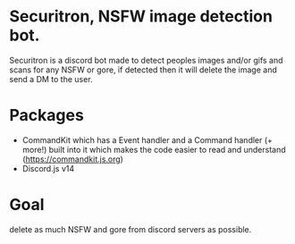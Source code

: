 # Securitron, NSFW image detection bot.
Securitron is a discord bot made to detect peoples images and/or gifs and scans for any NSFW or gore, if detected then it will delete the image and send a DM to the user.
# Packages
- CommandKit which has a Event handler and a Command handler (+ more!) built into it which makes the code easier to read and understand (https://commandkit.js.org)
- Discord.js v14
# Goal
delete as much NSFW and gore from discord servers as possible.
